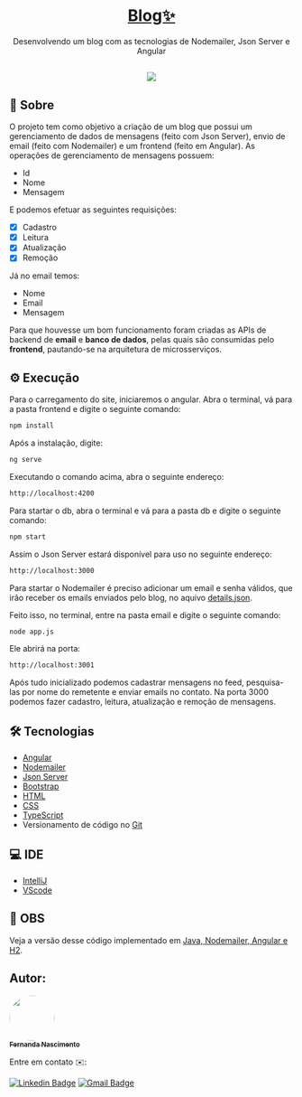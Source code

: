 <h1 align="center">
    <a href="https://github.com/Fernanda1701/blog"> Blog✨ </a>
</h1>
<p align="center">Desenvolvendo um blog com as tecnologias de Nodemailer, Json Server e Angular</p>

<h2 align="center">
<img src="https://img.shields.io/static/v1?label=Status:&message=Completo ✅&color=32CD32&style=for-the-badge&logo=ghost"/>
</h2>


## 💎 Sobre

O projeto tem como objetivo a criação de um blog que possui um gerenciamento de dados de mensagens (feito com Json Server), envio de email (feito com Nodemailer) e um frontend (feito em Angular). As operações de gerenciamento de mensagens possuem:

- Id
- Nome
- Mensagem

<p>E podemos efetuar as seguintes requisições:</p> 

- [x] Cadastro
- [x] Leitura 
- [x] Atualização  
- [x] Remoção

<p>Já no email temos:</p>

- Nome
- Email
- Mensagem

<p>Para que houvesse um bom funcionamento foram criadas as APIs de backend de <b>email</b> e <b>banco de dados</b>, pelas quais são consumidas pelo <b>frontend</b>, pautando-se na arquitetura de microsserviços.</p>

## ⚙️ Execução

 Para o carregamento do site, iniciaremos o angular. Abra o terminal, vá para a pasta frontend e digite o seguinte comando:

```bash
npm install
```
Após a instalação, digite:
```bash
ng serve
```
Executando o comando acima, abra o seguinte endereço:
```bash
http://localhost:4200
```
Para startar o db, abra o terminal e vá para a pasta db e digite o seguinte comando:
```bash
npm start
```
Assim o Json Server estará disponível para uso no seguinte endereço:
```bash
http://localhost:3000
```

<p>Para startar o Nodemailer é preciso adicionar um email e senha válidos, que irão receber os emails enviados pelo blog, no aquivo <a href="https://github.com/Fernanda1701/blog/blob/master/backend/email/details.json">details.json</a>.</p> 
Feito isso, no terminal, entre na pasta email e digite o seguinte comando:

```bash
node app.js
```

Ele abrirá na porta:

```bash
http://localhost:3001
```
Após tudo inicializado podemos cadastrar mensagens no feed, pesquisa-las por nome do remetente e enviar emails no contato. Na porta 3000 podemos fazer cadastro, leitura, atualização e remoção de mensagens.

## 🛠 Tecnologias
 
- [Angular](https://angular.io/)
- [Nodemailer](https://nodemailer.com/about/)
- [Json Server](https://www.npmjs.com/package/json-server)
- [Bootstrap](https://getbootstrap.com/)
- [HTML](https://developer.mozilla.org/pt-BR/docs/Web/HTML)
- [CSS](https://developer.mozilla.org/pt-BR/docs/Web/CSS)
- [TypeScript](https://www.typescriptlang.org/)
- Versionamento de código no [Git](https://git-scm.com/)


## 💻 IDE

- [IntelliJ](https://www.jetbrains.com/pt-br/idea/)
- [VScode](https://code.visualstudio.com/)


## 🧐 OBS

Veja a versão desse código implementado em <a href="https://github.com/Fernanda1701/java-nodemailer-angular-blog">Java, Nodemailer, Angular e H2</a>.


## Autor:

<a href="https://github.com/Fernanda1701">
 <img style="border-radius: 50%;" src="https://avatars.githubusercontent.com/Fernanda1701" width="80px;" alt=""/>
 <br />
 <sub><b>Fernanda Nascimento</b></sub></a> <a href="https://github.com/Fernanda1701"></a>

Entre em contato ✉️:

[![Linkedin Badge](https://img.shields.io/badge/-Fernanda-blue??style=plastic&logo=Linkedin&logoColor=white&link=https://www.linkedin.com/in/fnasci/)](https://www.linkedin.com/in/fnasci/)
[![Gmail Badge](https://img.shields.io/badge/-fnasci.1701@gmail.com-c14438?style=plastic&logo=Gmail&logoColor=white&link=mailto:fnasci.1701@gmail.com)](mailto:fnasci.1701@gmail.com)
